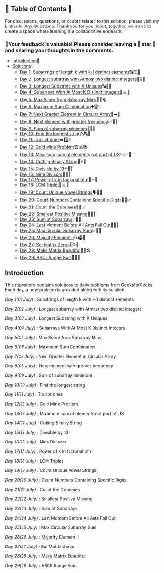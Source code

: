 ## 📜 Table of Contents 📜

For discussions, questions, or doubts related to this solution, please visit my LinkedIn: [Any Questions](https://www.linkedin.com/in/patel-hetkumar-sandipbhai-8b110525a). Thank you for your input, together, we strive to create a space where learning is a collaborative endeavor.

### 🔮Your feedback is valuable! Please consider leaving a 🌟 star 🌟 and sharing your thoughts in the comments.

- [Introduction](../README.md)📝
- [Solutions]()💡
  - [Day 1: Substrings of length k with k-1 distinct elements](01(July)%20Substrings%20of%20length%20k%20with%20k-1%20distinct%20elements.md)🔠🪟🧮
  - [Day 2: Longest subarray with Atmost two distinct integers](02(July)%20Longest%20subarray%20with%20Atmost%20two%20distinct%20integers.md)🔢⌛🐇
  - [Day 3: Longest Substring with K Uniques](03(July)%20Longest%20Substring%20with%20K%20Uniques.md)🔠🧩📘
  - [Day 4: Subarrays With At Most K Distinct Integers](04(July)%20Subarrays%20With%20At%20Most%20K%20Distinct%20Integers.md)🔢📊🧵
  - [Day 5: Max Score from Subarray Mins](05(July)%20Max%20Score%20from%20Subarray%20Mins.md)🧠💯🪜
  - [Day 6: Maximum Sum Combination](06(July)%20Maximum%20Sum%20Combination.md)➕🏆💡
  - [Day 7: Next Greater Element in Circular Array](07(July)%20Next%20Greater%20Element%20in%20Circular%20Array.md)🔁➡️🔄
  - [Day 8: Next element with greater frequency](08(July)%20Next%20element%20with%20greater%20frequency.md)📈🧺🧮
  - [Day 9: Sum of subarray minimum](09(July)%20Sum%20of%20subarray%20minimum.md)🔢➕🔄
  - [Day 10: Find the longest string](10(July)%20Find%20the%20longest%20string.md)🔤🔠📝
  - [Day 11: Trail of ones](11(July)%20Trail%20of%20ones.md)➡️1️⃣🔥
  - [Day 12: Gold Mine Problem](12(July)%20Gold%20Mine%20Problem.md)🏆💰📚
  - [Day 13: Maximum sum of elements not part of LIS](13(July)%20Maximum%20sum%20of%20elements%20not%20part%20of%20LIS.md)📉📈🔢
  - [Day 14: Cutting Binary String](14(July)%20Cutting%20Binary%20String.md)🎯⚡🔪
  - [Day 15: Divisible by 13](15(July)%20Divisible%20by%2013.md)➗🔢📍
  - [Day 16: Nine Divisors](16(July)%20Nine%20Divisors.md)🔢📐📘
  - [Day 17: Power of k in factorial of n](17(July)%20Power%20of%20k%20in%20factorial%20of%20n.md)📐♾️📝
  - [Day 18: LCM Triplet](18(July)%20LCM%20Triplet.md)🧮📊📐
  - [Day 19: Count Unique Vowel Strings](19(July)%20Count%20Unique%20Vowel%20Strings.md)🗣️🔄🔤
  - [Day 20: Count Numbers Containing Specific Digits](20(July)%20Count%20Numbers%20Containing%20Specific%20Digits.md)🔢📍📈
  - [Day 21: Count the Coprimes](21(July)%20Count%20the%20Coprimes.md)🧮🟰📈
  - [Day 22: Smallest Positive Missing](22(July)%20Smallest%20Positive%20Missing.md)🧩🔄📍
  - [Day 23: Sum of Subarrays](23(July)%20Sum%20of%20Subarrays.md)💡📐🧩
  - [Day 24: Last Moment Before All Ants Fall Out](24(July)%20Last%20Moment%20Before%20All%20Ants%20Fall%20Out.md)🐜🎯📐
  - [Day 25: Max Circular Subarray Sum](25(July)%20Max%20Circular%20Subarray%20Sum.md)📈🔄🔑
  - [Day 26: Majority Element II](26(July)%20Majority%20Element%20II.md)🔍🗳️🔢
  - [Day 27: Set Matrix Zeros](27(July)%20Set%20Matrix%20Zeros.md)🧩⚙️🧮
  - [Day 28: Make Matrix Beautiful](28(July)%20Make%20Matrix%20Beautiful.md)🎨🔄🛠️
  - [Day 29: ASCII Range Sum](29(July)%20ASCII%20Range%20Sum.md)📍📝🔄








## Introduction

This repository contains solutions to daily problems from GeeksforGeeks. Each day, a new problem is provided along with its solution.

*Day 1(01 July) :* Substrings of length k with k-1 distinct elements

*Day 2(02 July) :* Longest subarray with Atmost two distinct integers

*Day 3(03 July) :* Longest Substring with K Uniques

*Day 4(04 July) :* Subarrays With At Most K Distinct Integers

*Day 5(05 July) :* Max Score from Subarray Mins

*Day 6(06 July) :* Maximum Sum Combination

*Day 7(07 July) :* Next Greater Element in Circular Array

*Day 8(08 July) :* Next element with greater frequency

*Day 9(09 July) :* Sum of subarray minimum

*Day 10(10 July) :* Find the longest string

*Day 11(11 July) :* Trail of ones

*Day 12(12 July) :* Gold Mine Problem 

*Day 13(13 July) :* Maximum sum of elements not part of LIS

*Day 14(14 July) :* Cutting Binary String

*Day 15(15 July) :* Divisible by 13

*Day 16(16 July) :* Nine Divisors 

*Day 17(17 July) :* Power of k in factorial of n

*Day 18(18 July) :* LCM Triplet 

*Day 19(19 July) :* Count Unique Vowel Strings 

*Day 20(20 July) :* Count Numbers Containing Specific Digits 

*Day 21(21 July) :* Count the Coprimes

*Day 22(22 July) :* Smallest Positive Missing

*Day 23(23 July) :* Sum of Subarrays 

*Day 24(24 July) :* Last Moment Before All Ants Fall Out 

*Day 25(25 July) :* Max Circular Subarray Sum 

*Day 26(26 July) :* Majority Element II 

*Day 27(27 July) :* Set Matrix Zeros

*Day 28(28 July) :* Make Matrix Beautiful

*Day 29(29 July) :* ASCII Range Sum 

<!--*Day 30(30 July) :* Max min Height-->
